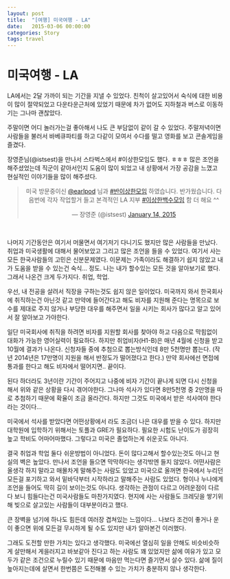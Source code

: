 ```yaml
---
layout: post
title:  "[여행] 미국여행 - LA"
date:   2015-03-06 00:00:00
categories: Story
tags: travel
---
```

# 미국여행 - LA

LA에서는 2달 가까이 되는 기간을 지낼 수 있었다. 친척이 살고있어서 숙식에 대한 비용이 많이 절약되었고 다운타운근처에 있었기 때문에 차가 없어도 지하철과 버스로 이동하기는 그나마 괜찮았다.

주말이면 어디 놀러가는걸 좋아해서 나도 큰 부담없이 같이 갈 수 있었다. 주말저녁이면 사람들을 불러서 바베큐파티를 하고 다같이 모여서 수다를 떨고 영화를 보고 콘솔게임을 즐겼다.

장영준님(@istsest)을 만나서 스타벅스에서 #이상한모임도 했다. ㅎㅎㅎ 많은 조언을 해주셨었는데 직군이 같아서인지 도움이 많이 되었고 내 상황에서 가장 공감을 느꼈고 현실적인 이야기들을 많이 해주셨다.

<blockquote class="twitter-tweet" lang="en" align="center"><p>미국 방문중이신 <a href="https://twitter.com/earlpod">@earlpod</a> 님과 <a href="https://twitter.com/hashtag/%EB%B0%98%EC%9D%B4%EC%83%81%ED%95%9C%EB%AA%A8%EC%9E%84?src=hash">#반이상한모임</a> 하였습니다. 반가웠습니다. 다음번에 각자 작업할거 들고 본격적인 LA 지부 <a href="https://twitter.com/hashtag/%EC%9D%B4%EC%83%81%ED%95%9C%EB%B0%B1%EC%88%98%EB%AA%A8%EC%9E%84?src=hash">#이상한백수모임</a> 함 더 해요 ^^</p>&mdash; 장영준 (@istsest) <a href="https://twitter.com/istsest/status/555175864673898496">January 14, 2015</a></blockquote> <script async src="//platform.twitter.com/widgets.js" charset="utf-8"></script>
<br/>

나머지 기간동안은 여기서 머물면서 여기저기 다니기도 했지만 많은 사람들을 만났다. 취업과 미국생활에 대해서 물어보았고 그리고 많은 조언을 들을 수 있었다. 여기서 사는 모든 한국사람들의 고민은 신분문제였다. 이문제는 가족이라도 해결하기 쉽지 않았고 내가 도움을 받을 수 있는건 숙식... 정도. 나는 내가 할수있는 모든 것을 알아보기로 했다. 그래서 나온건 크게 두가지다. 취업, 학업.

우선, 내 전공을 살려서 직장을 구하는것도 쉽지 않은 일이었다. 미국까지 와서 한국회사에 취직하는건 아닌것 같고 만약에 들어간다고 해도 비자를 지원해 준다는 명목으로 보수를 제대로 주지 않거나 부당한 대우를 해주면서 일을 시키는 회사가 많다고 알고 있어서 잘 알아보고 가야한다.

일단 미국회사에 취직을 하려면 비자를 지원할 회사를 찾아야 하고 다음으로 막힘없이 대화가 가능한 영어실력이 필요하다. 하지만 취업비자(H1-B)은 매년 4월에 신청을 받고 10월에 결과가 나온다. 신청자들 중에 추첨으로 뽑는방식인데 8만 5천명만 뽑는다. (작년 2014년은 17만명이 지원을 해서 반정도가 떨어졌다고 한다.) 만약 회사에선 면접에 통과를 한다고 해도 비자에서 떨어지면.. 끝이다.

된다 하더라도 3년이란 기간이 주어지고 나중에 비자 기간이 끝나게 되면 다시 신청을 해서 위와 같은 상황을 다시 겪어야한다. 그나마 석사가 있다면 8만5천명 중 2만명을 따로 추첨하기 때문에 확율이 조금 올라간다. 하지만 그것도 미국에서 받은 석사여야 한다 라는 것이다... 

미국에서 석사를 받았다면 어떤상황에서 라도 조금더 나은 대우를 받을 수 있다. 하지만 대학원에 입학하기 위해서는 토플과 GRE가 필요하다. 필요한 시험도 난이도가 굉장히 높고 학비도 어마어마했다. 그렇다고 미국은 졸업하는게 쉬운곳도 아니다.

결국 취업과 학업 둘다 쉬운방법이 아니었다. 돈이 많다고해서 할수있는것도 아니고 현실의 벽은 높았다. 만나서 조언을 들으면 막막하다는 생각밖엔 들지 않았다. 어떤사람은 올생각 하지 말라고 매몰차게 말해주는 사람도 있었고 미국으로 올꺼면 한국에서 누리던 모든걸 포기하고 와서 밑바닥부터 시작하라고 말해주는 사람도 있었다. 형이나 누나에게 조언을 들어도 딱히 길이 보이는것도 아니다. 생각하는 관점이 다르고 어려운점이 다르다 보니 힘들다는건 미국사람들도 마찬가지였다. 현지에 사는 사람들도 크레딧을 쌓기위해 빚으로 살고있는 사람들이 대부분이라고 했다.

큰 장벽을 넘기에 하나도 힘든데 여러장 겹쳐있는 느낌이다... 나보다 조건이 좋거나 운이 좋으면 위에 모든걸 무시하게 될 수도 있지만 내가 알아본건 이러했다.

그래도 도전할 만한 가치는 있다고 생각했다. 미국에선 열심히 일을 안해도 비슷비슷하게 살만해서 게을러지고 바보같아 진다고 하는 사람도 꽤 있었지만 삶에 여유가 있고 모두가 같은 조건으로 누릴수 있기 때문에 마음만 먹는다면 즐기면서 살수 있다. 삶에 질이 높아지는데에 살면서 한번쯤은 도전해볼 수 있는 가치가 충분하지 않나 생각한다.